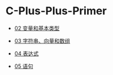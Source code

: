 # C-Plus-Plus-Primer

* [02 变量和基本类型](https://github.com/steveLauwh/c-plus-plus-Primer/blob/master/01%20%E5%8F%98%E9%87%8F%E5%92%8C%E5%9F%BA%E6%9C%AC%E7%B1%BB%E5%9E%8B.md)

* [03 字符串、向量和数组](https://github.com/steveLauwh/C-Plus-Plus-Primer/blob/master/03%20%E5%AD%97%E7%AC%A6%E4%B8%B2%E3%80%81%E5%90%91%E9%87%8F%E5%92%8C%E6%95%B0%E7%BB%84.md)

* [04 表达式](https://github.com/steveLauwh/C-Plus-Plus-Primer/blob/master/04%20%E8%A1%A8%E8%BE%BE%E5%BC%8F.md)

* [05 语句](https://github.com/steveLauwh/C-Plus-Plus-Primer/blob/master/05%20%E8%AF%AD%E5%8F%A5.md)
